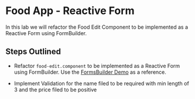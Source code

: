 # Food App - Reactive Form

In this lab we will refactor the Food Edit Component to be implemented as a Reactive Form using FormBuilder. 

## Steps Outlined

- Refactor `food-edit.component` to be implemented as a Reactive Form using FormBuilder. Use the [FormsBuilder Demo](/demos/06-forms/forms-intro/src/app/demos/samples/forms-builder/) as a reference.

- Implement Validation for the name filed to be required with min length of 3 and the price filed to be positive